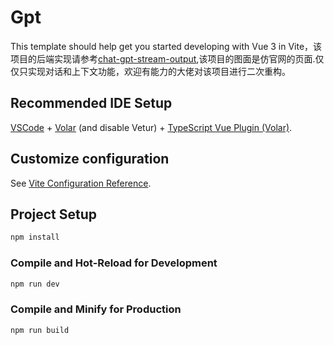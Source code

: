 # Gpt

This template should help get you started developing with Vue 3 in Vite，该项目的后端实现请参考[chat-gpt-stream-output](https://github.com/Jack-261108/chatgpt-steam-output),该项目的图面是仿官网的页面.仅仅只实现对话和上下文功能，欢迎有能力的大佬对该项目进行二次重构。

## Recommended IDE Setup

[VSCode](https://code.visualstudio.com/) + [Volar](https://marketplace.visualstudio.com/items?itemName=Vue.volar) (and disable Vetur) + [TypeScript Vue Plugin (Volar)](https://marketplace.visualstudio.com/items?itemName=Vue.vscode-typescript-vue-plugin).

## Customize configuration

See [Vite Configuration Reference](https://vitejs.dev/config/).

## Project Setup

```sh
npm install
```

### Compile and Hot-Reload for Development

```sh
npm run dev
```

### Compile and Minify for Production

```sh
npm run build
```

